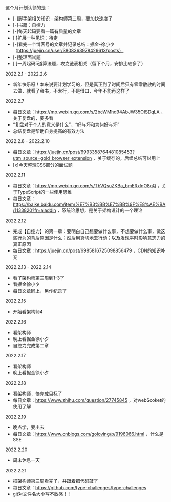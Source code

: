 这个月计划认领的是：

- [-]脚手架相关知识 - 架构师第三周，要加快速度了
- [-]书籍：自控力
- [-]每天起码要看一篇有质量的文章
- [ ]扩展一种见识：待定
- [-]看完一个博客号的文章并记录总结：掘金-徐小夕（https://juejin.cn/user/3808363978429613/posts）
- [-]整理面试题
- [ ]一周起码5道算法题，攻克链表相关（留下个月，安排比较多了）

2022.2.1 - 2022.2.6
- 新年快乐呀！本来说要计划学习的，但是真正到了时间后只有零零散散的时间去做，就看了会书，不太行，不是借口，今年不能再这样了

2022.2.7
- 每日文章：https://mp.weixin.qq.com/s/2bcWMhd94AbJW35OISDqLA ，关于复盘的，要多看
- “复盘对于个人的意义是什么”，“好与坏和为何好与坏”
- 总结复盘是帮助自身提高的有效方法

2022.2.8 - 2022.2.10
- 每日文章：https://juejin.cn/post/6993358764481085453?utm_source=gold_browser_extension ，关于缓存的，后续总结可以用上
- [x]今天整理CSS部分的面试题

2022.2.11
- 每日文章：https://mp.weixin.qq.com/s/TbVQsuZKBa_bmERxlqO8qQ ，关于TypeScript的一些使用思维
- 每日文章：https://baike.baidu.com/item/%E7%B3%BB%E7%BB%9F%E8%AE%BA/1133820?fr=aladdin ，系统论思想，是关于架构设计的一个理论

2022.2.12
- 完成【自控力】的第一章：要明白自己想要做什么事，不想要做什么事，做这些行为的背后原因是什么；然后用真切地去行动；以及发现平时影响意志力的真正原因
- 每日文章：https://juejin.cn/post/6985816725098856479 ，CDN的知识补充

2022.2.13 - 2022.2.14
- 看了架构师第三周到1-3了
- 看掘金徐小夕
- 每日文章同上，另作纪录了

2022.2.15
- 开始看架构师4

2022.2.16
- 看架构师
- 晚上看掘金徐小夕
- 自控力完成第二章

2022.2.17
- 看架构师
- 晚上看掘金徐小夕

2022.2.18
- 看架构师，快完成目标了
- 每日文章：https://www.zhihu.com/question/27745845 ，对webScoket的使用了解

2022.2.19
- 晚点学，要出去
- 每日文章：https://www.cnblogs.com/goloving/p/9196066.html ，什么是SSE

2022.2.20
- 周末休息一天

2022.2.21
- 把架构师第三周看完了，并跟着把代码敲了
- 每日文章：https://github.com/type-challenges/type-challenges 
- git对文件名大小写不敏感！！


